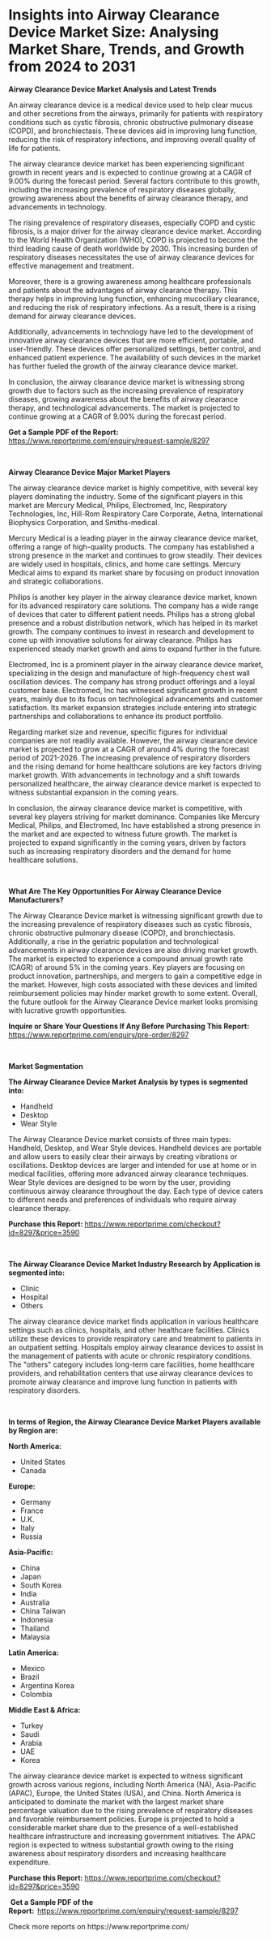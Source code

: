 <p><h1>Insights into Airway Clearance Device Market Size: Analysing Market Share, Trends, and Growth from 2024 to 2031</h1></p><p><strong>Airway Clearance Device Market Analysis and Latest Trends</strong></p>
<p><p>An airway clearance device is a medical device used to help clear mucus and other secretions from the airways, primarily for patients with respiratory conditions such as cystic fibrosis, chronic obstructive pulmonary disease (COPD), and bronchiectasis. These devices aid in improving lung function, reducing the risk of respiratory infections, and improving overall quality of life for patients.</p><p>The airway clearance device market has been experiencing significant growth in recent years and is expected to continue growing at a CAGR of 9.00% during the forecast period. Several factors contribute to this growth, including the increasing prevalence of respiratory diseases globally, growing awareness about the benefits of airway clearance therapy, and advancements in technology.</p><p>The rising prevalence of respiratory diseases, especially COPD and cystic fibrosis, is a major driver for the airway clearance device market. According to the World Health Organization (WHO), COPD is projected to become the third leading cause of death worldwide by 2030. This increasing burden of respiratory diseases necessitates the use of airway clearance devices for effective management and treatment.</p><p>Moreover, there is a growing awareness among healthcare professionals and patients about the advantages of airway clearance therapy. This therapy helps in improving lung function, enhancing mucociliary clearance, and reducing the risk of respiratory infections. As a result, there is a rising demand for airway clearance devices.</p><p>Additionally, advancements in technology have led to the development of innovative airway clearance devices that are more efficient, portable, and user-friendly. These devices offer personalized settings, better control, and enhanced patient experience. The availability of such devices in the market has further fueled the growth of the airway clearance device market.</p><p>In conclusion, the airway clearance device market is witnessing strong growth due to factors such as the increasing prevalence of respiratory diseases, growing awareness about the benefits of airway clearance therapy, and technological advancements. The market is projected to continue growing at a CAGR of 9.00% during the forecast period.</p></p>
<p><strong>Get a Sample PDF of the Report:&nbsp;</strong> <a href="https://www.reportprime.com/enquiry/request-sample/8297">https://www.reportprime.com/enquiry/request-sample/8297</a></p>
<p>&nbsp;</p>
<p><strong>Airway Clearance Device Major Market Players</strong></p>
<p><p>The airway clearance device market is highly competitive, with several key players dominating the industry. Some of the significant players in this market are Mercury Medical, Philips, Electromed, Inc, Respiratory Technologies, Inc, Hill-Rom Respiratory Care Corporate, Aetna, International Biophysics Corporation, and Smiths-medical.</p><p>Mercury Medical is a leading player in the airway clearance device market, offering a range of high-quality products. The company has established a strong presence in the market and continues to grow steadily. Their devices are widely used in hospitals, clinics, and home care settings. Mercury Medical aims to expand its market share by focusing on product innovation and strategic collaborations.</p><p>Philips is another key player in the airway clearance device market, known for its advanced respiratory care solutions. The company has a wide range of devices that cater to different patient needs. Philips has a strong global presence and a robust distribution network, which has helped in its market growth. The company continues to invest in research and development to come up with innovative solutions for airway clearance. Philips has experienced steady market growth and aims to expand further in the future.</p><p>Electromed, Inc is a prominent player in the airway clearance device market, specializing in the design and manufacture of high-frequency chest wall oscillation devices. The company has strong product offerings and a loyal customer base. Electromed, Inc has witnessed significant growth in recent years, mainly due to its focus on technological advancements and customer satisfaction. Its market expansion strategies include entering into strategic partnerships and collaborations to enhance its product portfolio.</p><p>Regarding market size and revenue, specific figures for individual companies are not readily available. However, the airway clearance device market is projected to grow at a CAGR of around 4% during the forecast period of 2021-2026. The increasing prevalence of respiratory disorders and the rising demand for home healthcare solutions are key factors driving market growth. With advancements in technology and a shift towards personalized healthcare, the airway clearance device market is expected to witness substantial expansion in the coming years.</p><p>In conclusion, the airway clearance device market is competitive, with several key players striving for market dominance. Companies like Mercury Medical, Philips, and Electromed, Inc have established a strong presence in the market and are expected to witness future growth. The market is projected to expand significantly in the coming years, driven by factors such as increasing respiratory disorders and the demand for home healthcare solutions.</p></p>
<p>&nbsp;</p>
<p><strong>What Are The Key Opportunities For Airway Clearance Device Manufacturers?</strong></p>
<p><p>The Airway Clearance Device market is witnessing significant growth due to the increasing prevalence of respiratory diseases such as cystic fibrosis, chronic obstructive pulmonary disease (COPD), and bronchiectasis. Additionally, a rise in the geriatric population and technological advancements in airway clearance devices are also driving market growth. The market is expected to experience a compound annual growth rate (CAGR) of around 5% in the coming years. Key players are focusing on product innovation, partnerships, and mergers to gain a competitive edge in the market. However, high costs associated with these devices and limited reimbursement policies may hinder market growth to some extent. Overall, the future outlook for the Airway Clearance Device market looks promising with lucrative growth opportunities.</p></p>
<p><strong>Inquire or Share Your Questions If Any Before Purchasing This Report:</strong> <a href="https://www.reportprime.com/enquiry/pre-order/8297">https://www.reportprime.com/enquiry/pre-order/8297</a></p>
<p>&nbsp;</p>
<p><strong>Market Segmentation</strong></p>
<p><strong>The Airway Clearance Device Market Analysis by types is segmented into:</strong></p>
<p><ul><li>Handheld</li><li>Desktop</li><li>Wear Style</li></ul></p>
<p><p>The Airway Clearance Device market consists of three main types: Handheld, Desktop, and Wear Style devices. Handheld devices are portable and allow users to easily clear their airways by creating vibrations or oscillations. Desktop devices are larger and intended for use at home or in medical facilities, offering more advanced airway clearance techniques. Wear Style devices are designed to be worn by the user, providing continuous airway clearance throughout the day. Each type of device caters to different needs and preferences of individuals who require airway clearance therapy.</p></p>
<p><strong>Purchase this Report:&nbsp;</strong><a href="https://www.reportprime.com/checkout?id=8297&price=3590">https://www.reportprime.com/checkout?id=8297&price=3590</a></p>
<p>&nbsp;</p>
<p><strong>The Airway Clearance Device Market Industry Research by Application is segmented into:</strong></p>
<p><ul><li>Clinic</li><li>Hospital</li><li>Others</li></ul></p>
<p><p>The airway clearance device market finds application in various healthcare settings such as clinics, hospitals, and other healthcare facilities. Clinics utilize these devices to provide respiratory care and treatment to patients in an outpatient setting. Hospitals employ airway clearance devices to assist in the management of patients with acute or chronic respiratory conditions. The "others" category includes long-term care facilities, home healthcare providers, and rehabilitation centers that use airway clearance devices to promote airway clearance and improve lung function in patients with respiratory disorders.</p></p>
<p>&nbsp;</p>
<p><strong>In terms of Region, the Airway Clearance Device Market Players available by Region are:</strong></p>
<p>
    <p> <strong> North America: </strong>
        <ul>
            <li>United States</li>
            <li>Canada</li>
        </ul>
        </p> 
    <p> <strong> Europe: </strong>
        <ul>
            <li>Germany</li>
            <li>France</li>
            <li>U.K.</li>
            <li>Italy</li>
            <li>Russia</li>
        </ul>
        </p> 
    <p> <strong> Asia-Pacific: </strong>
        <ul>
            <li>China</li>
            <li>Japan</li>
            <li>South Korea</li>
            <li>India</li>
            <li>Australia</li>
            <li>China Taiwan</li>
            <li>Indonesia</li>
            <li>Thailand</li>
            <li>Malaysia</li>
        </ul>
        </p> 
    <p> <strong> Latin America: </strong>
        <ul>
            <li>Mexico</li>
            <li>Brazil</li>
            <li>Argentina Korea</li>
            <li>Colombia</li>
        </ul>
        </p> 
    <p> <strong> Middle East & Africa: </strong>
        <ul>
            <li>Turkey</li>
            <li>Saudi</li>
            <li>Arabia</li>
            <li>UAE</li>
            <li>Korea</li>
        </ul>
    </p>
    </p>
<p><p>The airway clearance device market is expected to witness significant growth across various regions, including North America (NA), Asia-Pacific (APAC), Europe, the United States (USA), and China. North America is anticipated to dominate the market with the largest market share percentage valuation due to the rising prevalence of respiratory diseases and favorable reimbursement policies. Europe is projected to hold a considerable market share due to the presence of a well-established healthcare infrastructure and increasing government initiatives. The APAC region is expected to witness substantial growth owing to the rising awareness about respiratory disorders and increasing healthcare expenditure.</p></p>
<p><strong>Purchase this Report: </strong><a href="https://www.reportprime.com/checkout?id=8297&price=3590">https://www.reportprime.com/checkout?id=8297&price=3590</a></p>
<p>&nbsp;<strong>Get a Sample PDF of the Report:&nbsp;&nbsp;</strong><a href="https://www.reportprime.com/enquiry/request-sample/8297">https://www.reportprime.com/enquiry/request-sample/8297</a></p>
<p><strong></strong></p>
<p>Check more reports on https://www.reportprime.com/</p>